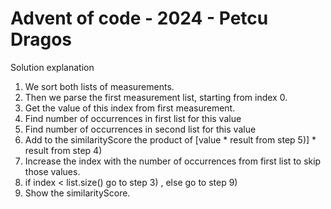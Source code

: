 # Advent of code - 2024 - Petcu Dragos

Solution explanation

1. We sort both lists of measurements. 
2. Then we parse the first measurement list, starting from index 0.
3. Get the value of this index from first measurement.
4. Find number of occurrences in first list for this value
5. Find number of occurrences in second list for this value
6. Add to the similarityScore the product of [value * result from step 5)] * result from step 4) 
7. Increase the index with the number of occurrences from first list to skip those values.
8. if index < list.size() go to step 3) ,  else go to step 9)
9. Show the similarityScore.